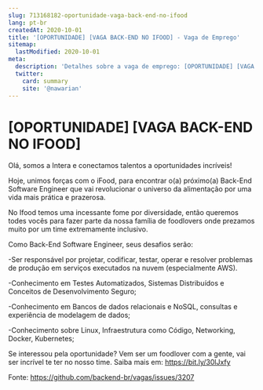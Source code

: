 ```yaml
---
slug: 713168182-oportunidade-vaga-back-end-no-ifood
lang: pt-br
createdAt: 2020-10-01
title: '[OPORTUNIDADE] [VAGA BACK-END NO IFOOD] - Vaga de Emprego'
sitemap:
  lastModified: 2020-10-01
meta:
  description: 'Detalhes sobre a vaga de emprego: [OPORTUNIDADE] [VAGA BACK-END NO IFOOD]'
  twitter:
    card: summary
    site: '@nawarian'
---
```


# [OPORTUNIDADE] [VAGA BACK-END NO IFOOD]

Olá, somos a Intera e conectamos talentos a oportunidades incríveis!

Hoje, unimos forças com o iFood, para encontrar o(a) próximo(a) Back-End Software Engineer que vai revolucionar o universo da alimentação por uma vida mais prática e prazerosa.

No Ifood temos uma incessante fome por diversidade, então queremos todes vocês para fazer parte da nossa família de foodlovers onde prezamos muito por um time extremamente inclusivo.

Como Back-End Software Engineer, seus desafios serão:

-Ser responsável por projetar, codificar, testar, operar e resolver problemas de produção em serviços executados na nuvem (especialmente AWS).

-Conhecimento em Testes Automatizados, Sistemas Distribuídos e Conceitos de Desenvolvimento Seguro;

-Conhecimento em Bancos de dados relacionais e NoSQL, consultas e experiência de modelagem de dados;

-Conhecimento sobre Linux, Infraestrutura como Código, Networking, Docker, Kubernetes;

Se interessou pela oportunidade? Vem ser um foodlover com a gente, vai ser incrível te ter no nosso time. Saiba mais em:
https://bit.ly/30lJxfy

Fonte: https://github.com/backend-br/vagas/issues/3207